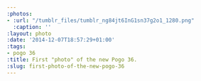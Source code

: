 ```yaml
---
:photos:
- :url: "/tumblr_files/tumblr_ng84jt6InG1sn37g2o1_1280.png"
  :caption: ''
:layout: photo
:date: '2014-12-07T18:57:29+01:00'
:tags:
- pogo 36
:title: First "photo" of the new Pogo 36.
:slug: first-photo-of-the-new-pogo-36
---
```

